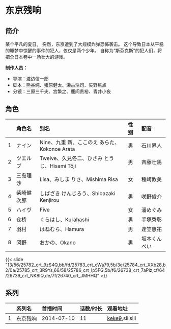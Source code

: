 # 东京残响


## 简介

某个平凡的夏日。
突然，东京遭到了大规模炸弹恐怖袭击。
这个导致日本从平稳的睡梦中惊醒的事件的犯人，仅仅是两个少年。
自称为“斯芬克斯”的犯人们，将把全日本卷中一场壮大的游戏。

**制作人员：**
- 导演：渡边信一郎
- 脚本：熊谷纯、猪原健太、濑古浩司、矢野焦点
- 分镜：三原三千夫、宫繁之、鹿间贵裕、青井小夜

## 角色

|     |   角色名   |   别名  | 性别 |  配音  |
|:--- |:------  |:----      |:---  |:--   |
| 1 | ナイン | Nine、九重 新、ここのえ あらた、Kokonoe Arata | 男 | 石川界人 |
| 2 | ツエルブ | Twelve、久見冬二、ひさみ とうじ、Hisami Tōji | 男 | 斉藤壮馬 |
| 3 | 三岛理沙 | Lisa、みしま りさ、Mishima Risa | 女 | 種﨑敦美 |
| 4 | 柴崎健次郎 | しばざき けんじろう、Shibazaki Kenjirou | 男 | 咲野俊介 |
| 5 | ハイヴ | Five | 女 | 潘めぐみ |
| 6 | 仓桥 | くらはし、Kurahashi | 男 | 手塚秀彰 |
| 7 | 羽村 | はねむら、Hamura | 男 | 逢笠恵祐 |
| 8 | 冈野 | おかの、Okano | 男 | 坂本くんぺい |

{{< slide "13/56/25782_crt_9zS4Q,bb/fd/25783_crt_cWa79,5b/3e/25784_crt_XXb28,b2/0a/25785_crt_3R9Ys,66/58/25786_crt_Ip5FG,5b/f6/26738_crt_7aPiz,cf/64/26739_crt_NK8IQ,de/7f/26740_crt_JMHHQ" >}}

## 系列

|     |   系列名   |   首播时间  | 话数/时长  | 观看地址 |
|:---  |:------    |:----      |:---       |:---  |
| 1 | 东京残响 | 2014-07-10 | 11 | [keke9](https://www.keke9.app/search?k=东京残响),silisili  |



